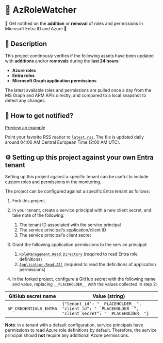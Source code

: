 # 🔎 AzRoleWatcher

🔔 Get notified on the **addition** or **removal** of roles and permissions in Microsoft Entra ID and Azure 🔔

## 📃 Description 

This project continously verifies if the following assets have been updated with **additions** and/or **removals** during the **last 24 hours**:
- **Azure roles**
- **Entra roles**
- **Microsoft Graph application permissions**

The latest available roles and permissions are pulled once a day from the MS Graph and ARM APIs directly, and compared to a local snapshot to detect any changes.

## 📣 How to get notified?

[Preview an example](https://www.joydeepdeb.com/misc/rss-feed-reader.html?url_id=https://raw.githubusercontent.com/emiliensocchi/az-role-watcher/main/examples/example.rss)

Point your favorite RSS reader to [`latest.rss`](https://raw.githubusercontent.com/emiliensocchi/az-role-watcher/main/latest.rss). The file is updated daily around 04:00 AM Central European Time (2:00 AM UTC). 

## ⚙️ Setting up this project against your own Entra tenant

Setting up this project against a specific tenant can be useful to include custom roles and permissions in the monitoring.

The project can be configured against a specific Entra tenant as follows:

1. Fork this project.

2. In your tenant, create a service principal with a new client secret, and take note of the following:
    1. The tenant ID associated with the service principal
    2. The service principal's application/client ID
    3. The service principal's client secret

3. Grant the following application permissions to the service principal:
    1. [`RoleManagement.Read.Directory`](https://learn.microsoft.com/en-us/graph/permissions-reference#rolemanagementreaddirectory) (required to read Entra role definitions)
    2. [`Application.Read.All`](https://learn.microsoft.com/en-us/graph/permissions-reference#applicationreadall) (required to read the definitions of application permissions)

4. In the forked project, configure a GitHub secret with the following name and value, replacing `__PLACEHOLDER__` with the values collected in step 2:

| GitHub secret name | Value (string) | 
|---|---|
| `SP_CREDENTIALS_ENTRA` | `{"tenant_id": "__PLACEHOLDER__", "client_id": "__PLACEHOLDER__", "client_secret": "__PLACEHOLDER__"}` |

**Note**: in a tenant with a default configuration, service principals have permissions to read Azure role definitions by default. Therefore, the service principal should **not** require any additional Azure permissions.

